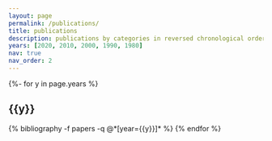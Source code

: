 ```yaml
---
layout: page
permalink: /publications/
title: publications
description: publications by categories in reversed chronological order. generated by jekyll-scholar.
years: [2020, 2010, 2000, 1990, 1980]
nav: true
nav_order: 2
---
```

<!-- _pages/publications.md -->
<div class="publications">

{%- for y in page.years %}
  <h2 class="year">{{y}}</h2>
  {% bibliography -f papers -q @*[year={{y}}]* %}
{% endfor %}

</div>

